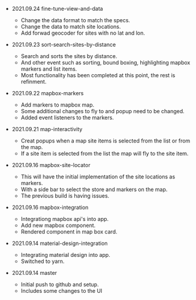 * 2021.09.24 fine-tune-view-and-data
  - Change the data format to match the specs.
  - Change the data to match site locations.
  - Add forwad geocoder for sites with no lat and lon.

* 2021.09.23 sort-search-sites-by-distance
  - Search and sorts the sites by distance.
  - And other event such as sorting, bound boxing, highlighting mapbox markers and list items. 
  - Most functionality has been completed at this point, the rest is refinment. 

* 2021.09.22 mapbox-markers
  - Add markers to mapbox map.
  - Some additional changes to fly to and popup need to be changed.
  - Added event listeners to the markers. 

* 2021.09.21 map-interactivity
  - Creat popups when a map site items is selected from the list or from the map.
  - If a site item is selected from the list the map will fly to the site item. 

* 2021.09.16 mapbox-site-locator
  - This will have the initial implementation of the site locations as markers.
  - With a side bar to select the store and markers on the map.
  - The previous build is having issues. 

* 2021.09.16 mapbox-integration
  - Integrationg mapbox api's into app.
  - Add new mapbox component.
  - Rendered component in map box card. 

* 2021.09.14 material-design-integration
  - Integrating material design into app.
  - Switched to yarn.

* 2021.09.14 master
  - Initial push to github and setup. 
  - Includes some changes to the UI